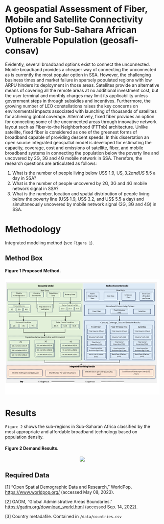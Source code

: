 # A geospatial Assessment of Fiber, Mobile and Satellite Connectivity Options for Sub-Sahara African Vulnerable Population (geosafi-consav)
Evidently, several broadband options exist to connect the unconnected. Mobile broadband provides a cheaper way of connecting the unconnected as is currently the most popular option in SSA. However, the challenging business times and market failure in sparsely populated regions with low ARPU hinders its deployment in those areas. Satellites provide an alternative means of covering all the remote areas at no additional investment cost, but the user terminal and monthly charges may limit its applicability unless government steps in through subsidies and incentives. Furthermore, the growing number of LEO constellations raises the key concerns on environmental impacts associated with launching of thousands of satellites for achieving global coverage. Alternatively, fixed fiber provides an option for connecting some of the unconnected areas through innovative network layout such as Fiber-to-the Neighborhood (FTTnb) architecture. Unlike satellite, fixed fiber is considered as one of the greenest forms of broadband capable of providing descent speeds. In this dissertation an open source integrated geospatial model is developed for estimating the capacity, coverage, cost and emissions of satellite, fiber, and mobile broadband systems in connecting the population below the poverty line and uncovered by 2G, 3G and 4G mobile network in SSA. Therefore, the research questions are articulated as follows:

  1)	What is the number of people living below US$ 1.9, US$, 3.2 and US$ 5.5 a day in SSA?
  2)	What is the number of people uncovered by 2G, 3G and 4G mobile network signal in SSA?
  3)	What is the number, location and spatial distribution of people living below the poverty line (US$ 1.9, US$ 3.2, and US$ 5.5 a day) and simultaneously uncovered by mobile network signal (2G, 3G and 4G) in SSA.



Methodology
==============
Integrated modeling method (see `Figure 1`). 

## Method Box

#### Figure 1 Proposed Method.
<p align="center">
  <img src="/docs/method.png" />
</p>

Results
=======
`Figure 2` shows the sub-regions in Sub-Saharan Africa classified by the most appropriate and affordable broadband technology based on population density.
#### Figure 2 Demand Results.
<p align="center">
  <img src="/docs/preferred_technology_map" />
</p>

## Required Data
[1]	“Open Spatial Demographic Data and Research,” WorldPop. https://www.worldpop.org/ (accessed May 08, 2023).

[2]	GADM, “Global Administrative Areas Boundaries.” https://gadm.org/download_world.html (accessed Sep. 14, 2022).

[3] Country metadafile. Contained in `/data/countries.csv`